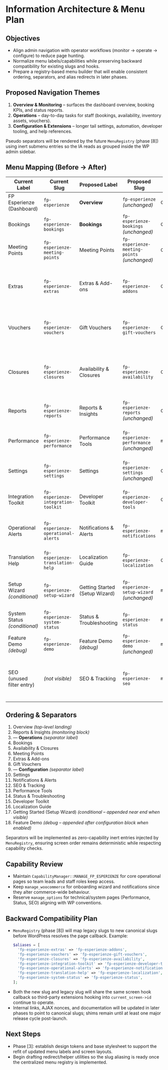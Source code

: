 # Information Architecture & Menu Plan

## Objectives
- Align admin navigation with operator workflows (monitor → operate → configure) to reduce page hunting.
- Normalize menu labels/capabilities while preserving backward compatibility for existing slugs and hooks.
- Prepare a registry-based menu builder that will enable consistent ordering, separators, and alias redirects in later phases.

## Proposed Navigation Themes
1. **Overview & Monitoring** – surfaces the dashboard overview, booking KPIs, and status reports.
2. **Operations** – day-to-day tasks for staff (bookings, availability, inventory assets, vouchers).
3. **Configuration & Extensions** – longer tail settings, automation, developer tooling, and help references.

Pseudo separators will be rendered by the future `MenuRegistry` (phase [8]) using inert submenu entries so the IA reads as grouped inside the WP admin sidebar.

## Menu Mapping (Before → After)

| Current Label | Current Slug | Proposed Label | Proposed Slug | Capability | Target Screen / Action | Back-Compat Plan |
| --- | --- | --- | --- | --- | --- | --- |
| FP Esperienze (Dashboard) | `fp-esperienze` | **Overview** | `fp-esperienze` *(unchanged)* | `CapabilityManager::MANAGE_FP_ESPERIENZE` | Dashboard cards + quick actions | Keep slug/hook to avoid breaking entry URLs. |
| Bookings | `fp-esperienze-bookings` | **Bookings** | `fp-esperienze-bookings` *(unchanged)* | `CapabilityManager::MANAGE_FP_ESPERIENZE` | Booking list + calendar toggle | Keep slug; move under “Operations” separator. |
| Meeting Points | `fp-esperienze-meeting-points` | Meeting Points | `fp-esperienze-meeting-points` *(unchanged)* | `CapabilityManager::MANAGE_FP_ESPERIENZE` | Meeting point CRUD screen | Reorder after Availability to emphasize inventory flow. |
| Extras | `fp-esperienze-extras` | Extras & Add-ons | `fp-esperienze-addons` | `CapabilityManager::MANAGE_FP_ESPERIENZE` | Extras CRUD (table + modal) | Register alias redirect from `fp-esperienze-extras` using `$_GET['page']` shim; legacy hook remains for third parties. |
| Vouchers | `fp-esperienze-vouchers` | Gift Vouchers | `fp-esperienze-gift-vouchers` | `CapabilityManager::MANAGE_FP_ESPERIENZE` | Voucher management + actions | Introduce alias for `fp-esperienze-vouchers`; keep existing AJAX endpoints untouched. |
| Closures | `fp-esperienze-closures` | Availability & Closures | `fp-esperienze-availability` | `CapabilityManager::MANAGE_FP_ESPERIENZE` | Availability calendar + closure editor | Add redirect for `fp-esperienze-closures`; maintain screen hook compatibility by mapping both slugs to the same callback. |
| Reports | `fp-esperienze-reports` | Reports & Insights | `fp-esperienze-reports` *(unchanged)* | `CapabilityManager::MANAGE_FP_ESPERIENZE` | KPI dashboards | Reposition into Overview/Monitoring block following Dashboard. |
| Performance | `fp-esperienze-performance` | Performance Tools | `fp-esperienze-performance` *(unchanged)* | `manage_options` | Cache & optimisation utilities | Ensure capability check stays `manage_options`; move into Configuration block. |
| Settings | `fp-esperienze-settings` | Settings | `fp-esperienze-settings` *(unchanged)* | `CapabilityManager::MANAGE_FP_ESPERIENZE` | Multi-tab primary settings | Will be reorganized into logical tabs in phase [5]/[6]; slug stays. |
| Integration Toolkit | `fp-esperienze-integration-toolkit` | Developer Toolkit | `fp-esperienze-developer-tools` | `CapabilityManager::MANAGE_FP_ESPERIENZE` | API/webhook helpers | Provide alias for `fp-esperienze-integration-toolkit` so saved bookmarks keep working. |
| Operational Alerts | `fp-esperienze-operational-alerts` | Notifications & Alerts | `fp-esperienze-notifications` | `manage_woocommerce` | Digest + Slack alert settings | Add legacy slug alias; ensure capability remains `manage_woocommerce` for store managers. |
| Translation Help | `fp-esperienze-translation-help` | Localization Guide | `fp-esperienze-localization` | `CapabilityManager::MANAGE_FP_ESPERIENZE` | Static helper/documentation | Alias old slug to new; content to be migrated into new help template later. |
| Setup Wizard *(conditional)* | `fp-esperienze-setup-wizard` | Getting Started (Setup Wizard) | `fp-esperienze-setup-wizard` *(unchanged)* | `manage_woocommerce` | Onboarding flow | Only exposed when onboarding incomplete; keep slug for compatibility. |
| System Status *(conditional)* | `fp-esperienze-system-status` | Status & Troubleshooting | `fp-esperienze-status` | `manage_options` | Health report & fixes | Register alias `fp-esperienze-system-status` and update internal links. |
| Feature Demo *(debug)* | `fp-esperienze-demo` | Feature Demo *(debug)* | `fp-esperienze-demo` *(unchanged)* | `manage_options` | Developer sandbox | Hide behind capability + debug check as today. |
| SEO (unused filter entry) | *(not visible)* | SEO & Tracking | `fp-esperienze-seo` | `manage_options` | SEO schema & tracking settings | Activate existing filtered entry and bind to Settings controller; add alias for eventual historical slugs if discovered. |

## Ordering & Separators

1. Overview *(top-level landing)*
2. Reports & Insights *(monitoring block)*
3. — **Operations** *(separator label)*
4. Bookings
5. Availability & Closures
6. Meeting Points
7. Extras & Add-ons
8. Gift Vouchers
9. — **Configuration** *(separator label)*
10. Settings
11. Notifications & Alerts
12. SEO & Tracking
13. Performance Tools
14. Status & Troubleshooting
15. Developer Toolkit
16. Localization Guide
17. Getting Started (Setup Wizard) *(conditional – appended near end when visible)*
18. Feature Demo *(debug – appended after configuration block when enabled)*

Separators will be implemented as zero-capability inert entries injected by `MenuRegistry`, ensuring screen order remains deterministic while respecting capability checks.

## Capability Review
- Maintain `CapabilityManager::MANAGE_FP_ESPERIENZE` for core operational pages so team leads and staff roles keep access.
- Keep `manage_woocommerce` for onboarding wizard and notifications since they alter commerce-wide behaviour.
- Reserve `manage_options` for technical/system pages (Performance, Status, SEO) aligning with WP conventions.

## Backward Compatibility Plan
- `MenuRegistry` (phase [8]) will map legacy slugs to new canonical slugs before WordPress resolves the page callback. Example:
  ```php
  $aliases = [
    'fp-esperienze-extras' => 'fp-esperienze-addons',
    'fp-esperienze-vouchers' => 'fp-esperienze-gift-vouchers',
    'fp-esperienze-closures' => 'fp-esperienze-availability',
    'fp-esperienze-integration-toolkit' => 'fp-esperienze-developer-tools',
    'fp-esperienze-operational-alerts' => 'fp-esperienze-notifications',
    'fp-esperienze-translation-help' => 'fp-esperienze-localization',
    'fp-esperienze-system-status' => 'fp-esperienze-status',
  ];
  ```
- Both the new slug and legacy slug will share the same screen hook callback so third-party extensions hooking into `current_screen->id` continue to operate.
- Internal links, AJAX nonces, and documentation will be updated in later phases to point to canonical slugs; shims remain until at least one major release cycle post-launch.

## Next Steps
- Phase [3]: establish design tokens and base stylesheet to support the refit of updated menu labels and screen layouts.
- Begin drafting redirect/helper utilities so the slug aliasing is ready once the centralized menu registry is implemented.

